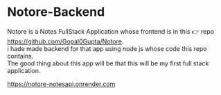 # Notore-Backend
Notore is a Notes FullStack Application whose frontend is in this 👉 repo https://github.com/Gopal0Gupta/Notore. </br> 
i hade made backend for that app using node js whose code this repo contains.<br/>
The good thing about this app will be that this will be my first full stack application.

https://notore-notesapi.onrender.com
